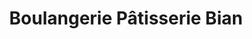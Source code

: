 ---
title: "Boulangerie Pâtisserie Bian"
url: /le-conquet/boulangerie-patisserie-bian/
shop: boulangerie
---